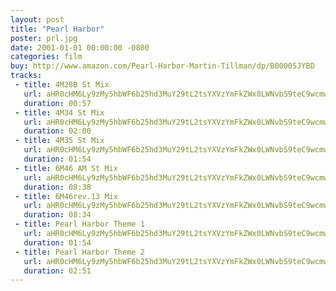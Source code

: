 ```yaml
---
layout: post
title: "Pearl Harbor"
poster: prl.jpg
date: 2001-01-01 00:00:00 -0800
categories: film
buy: http://www.amazon.com/Pearl-Harbor-Martin-Tillman/dp/B00005JYBD
tracks:
 - title: 4M28B St Mix
   url: aHR0cHM6Ly9zMy5hbWF6b25hd3MuY29tL2tsYXVzYmFkZWx0LWNvbS9teC9wcmwvNE0yOEIgU3QgTWl4Lm1wMw==
   duration: 00:57
 - title: 4M34 St Mix
   url: aHR0cHM6Ly9zMy5hbWF6b25hd3MuY29tL2tsYXVzYmFkZWx0LWNvbS9teC9wcmwvNE0zNCBTdCBNaXgubXAz
   duration: 02:00
 - title: 4M35 St Mix
   url: aHR0cHM6Ly9zMy5hbWF6b25hd3MuY29tL2tsYXVzYmFkZWx0LWNvbS9teC9wcmwvNE0zNSBTdCBNaXgubXAz
   duration: 01:54
 - title: 6M46 AM St Mix
   url: aHR0cHM6Ly9zMy5hbWF6b25hd3MuY29tL2tsYXVzYmFkZWx0LWNvbS9teC9wcmwvNk00NiBBTSBTdCBNaXgubXAz
   duration: 08:38
 - title: 6M46rev.13 Mix
   url: aHR0cHM6Ly9zMy5hbWF6b25hd3MuY29tL2tsYXVzYmFkZWx0LWNvbS9teC9wcmwvNk00NnJldi4xMyBNaXgubXAz
   duration: 08:34
 - title: Pearl Harbor Theme 1
   url: aHR0cHM6Ly9zMy5hbWF6b25hd3MuY29tL2tsYXVzYmFkZWx0LWNvbS9teC9wcmwvUGVhcmwgSGFyYm9yIFRoZW1lIDEubXAz
   duration: 01:54
 - title: Pearl Harbor Theme 2
   url: aHR0cHM6Ly9zMy5hbWF6b25hd3MuY29tL2tsYXVzYmFkZWx0LWNvbS9teC9wcmwvUGVhcmwgSGFyYm9yIFRoZW1lIDIubXAz
   duration: 02:51
---
```

